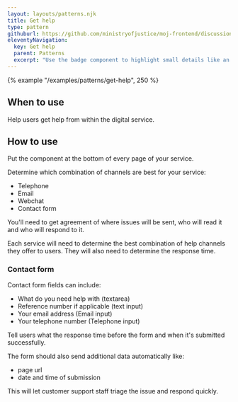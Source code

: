 ```yaml
---
layout: layouts/patterns.njk
title: Get help
type: pattern
githuburl: https://github.com/ministryofjustice/moj-frontend/discussions/718
eleventyNavigation:
  key: Get help
  parent: Patterns
  excerpt: "Use the badge component to highlight small details like an urgent case."
---
```


{% example "/examples/patterns/get-help", 250 %}

## When to use

Help users get help from within the digital service.

## How to use

Put the component at the bottom of every page of your service.

Determine which combination of channels are best for your service:

- Telephone
- Email
- Webchat
- Contact form

You'll need to get agreement of where issues will be sent, who will read it and who will respond to it.

Each service will need to determine the best combination of help channels they offer to users. They will also need to determine the response time.
### Contact form

Contact form fields can include:

- What do you need help with (textarea)
- Reference number if applicable (text input)
- Your email address (Email input)
- Your telephone number (Telephone input)

Tell users what the response time before the form and when it's submitted successfully.

The form should also send additional data automatically like:

- page url
- date and time of submission

This will let customer support staff triage the issue and respond quickly.
